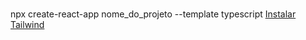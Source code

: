 # 
npx create-react-app nome_do_projeto --template typescript
<a target="_blank" href='https://tailwindcss.com/docs/guides/create-react-app'>Instalar Tailwind</a>
